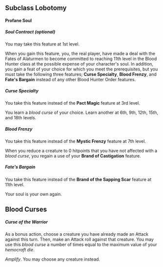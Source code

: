 ## Subclass Lobotomy
#### Profane Soul
##### Soul Contract (*optional*)
You may take this feature at 1st level.

When you gain this feature, you, the real player, have made a deal with the Fates of Alaturmen to become committed to reaching 11th level in the Blood Hunter class at the possible expense of your character's soul. In addition, you gain a feat of your choice for which you meet the prerequisites, but you must take the following three features; **Curse Specialty**, **Blood Frenzy**, and **Fate's Bargain** instead of any other Blood Hunter Order features.

##### Curse Specialty
You take this feature instead of the **Pact Magic** feature at 3rd level.

You learn a *blood curse* of your choice. Learn another at 6th, 9th, 12th, 15th, and 18th levels.

##### Blood Frenzy
You take this feature instead of the **Mystic Frenzy** feature at 7th level.

When you reduce a creature to 0 hitpoints that you have not affected with a *blood curse*, you regain a use of your **Brand of Castigation** feature.

##### Fate's Bargain
You take this feature instead of the **Brand of the Sapping Scar** feature at 11th level.

Your soul is your own again.

## Blood Curses
##### Curse of the Warrior
As a bonus action, choose a creature you have already made an Attack against this turn. Then, make an Attack roll against that creature. You may use this *blood curse* a number of times equal to the maximum value of your *hemocraft die*.

*Amplify*. You may choose any creature instead. 

